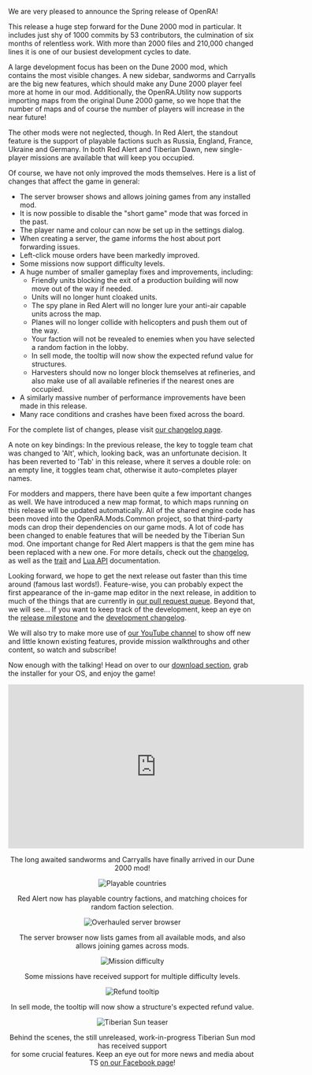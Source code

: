 We are very pleased to announce the Spring release of OpenRA!

This release a huge step forward for the Dune 2000 mod in particular. It includes just shy of 1000 commits by 53 contributors, the culmination of six months of relentless work. With more than 2000 files and 210,000 changed lines it is one of our busiest development cycles to date.

A large development focus has been on the Dune 2000 mod, which contains the most visible changes. A new sidebar, sandworms and Carryalls are the big new features, which should make any Dune 2000 player feel more at home in our mod. Additionally, the OpenRA.Utility now supports importing maps from the original Dune 2000 game, so we hope that the number of maps and of course the number of players will increase in the near future!

The other mods were not neglected, though. In Red Alert, the standout feature is the support of playable factions such as Russia, England, France, Ukraine and Germany. In both Red Alert and Tiberian Dawn, new single-player missions are available that will keep you occupied.

Of course, we have not only improved the mods themselves. Here is a list of changes that affect the game in general:

* The server browser shows and allows joining games from any installed mod.
* It is now possible to disable the "short game" mode that was forced in the past.
* The player name and colour can now be set up in the settings dialog.
* When creating a server, the game informs the host about port forwarding issues.
* Left-click mouse orders have been markedly improved.
* Some missions now support difficulty levels.
* A huge number of smaller gameplay fixes and improvements, including:
   * Friendly units blocking the exit of a production building will now move out of the way if needed.
   * Units will no longer hunt cloaked units.
   * The spy plane in Red Alert will no longer lure your anti-air capable units across the map.
   * Planes will no longer collide with helicopters and push them out of the way.
   * Your faction will not be revealed to enemies when you have selected a random faction in the lobby.
   * In sell mode, the tooltip will now show the expected refund value for structures.
   * Harvesters should now no longer block themselves at refineries, and also make use of all available refineries if the nearest ones are occupied.
* A similarly massive number of performance improvements have been made in this release.
* Many race conditions and crashes have been fixed across the board.

For the complete list of changes, please visit [our changelog page](http://changelog.openra.net).

A note on key bindings: In the previous release, the key to toggle team chat was changed to 'Alt', which, looking back, was an unfortunate decision. It has been reverted to 'Tab' in this release, where it serves a double role: on an empty line, it toggles team chat, otherwise it auto-completes player names.

For modders and mappers, there have been quite a few important changes as well. We have introduced a new map format, to which maps running on this release will be updated automatically. All of the shared engine code has been moved into the OpenRA.Mods.Common project, so that third-party mods can drop their dependencies on our game mods. A lot of code has been changed to enable features that will be needed by the Tiberian Sun mod. One important change for Red Alert mappers is that the gem mine has been replaced with a new one. For more details, check out the [changelog](http://changelog.openra.net), as well as the [trait](https://github.com/openra/openra/wiki/Traits) and [Lua API](https://github.com/openra/openra/wiki/Lua-API) documentation.

Looking forward, we hope to get the next release out faster than this time around (famous last words!). Feature-wise, you can probably expect the first appearance of the in-game map editor in the next release, in addition to much of the things that are currently in [our pull request queue](https://github.com/openra/openra/pulls). Beyond that, we will see... If you want to keep track of the development, keep an eye on the [release milestone](https://github.com/OpenRA/OpenRA/milestones/Next%20release) and the [development changelog](https://github.com/openra/openra/wiki/Changelog%20(bleed)).

We will also try to make more use of [our YouTube channel](https://www.youtube.com/channel/UCRoiPL1J4K1-EhQeNazrYig) to show off new and little known existing features, provide mission walkthroughs and other content, so watch and subscribe!

Now enough with the talking! Head on over to our [download section](/download/), grab the installer for your OS, and enjoy the game!

<div style="text-align:center" markdown="1">
<iframe width="600" height="333" src="https://www.youtube-nocookie.com/embed/oK-paA7kRP0?rel=0" frameborder="0" allowfullscreen></iframe>

The long awaited sandworms and Carryalls have finally arrived in our Dune 2000 mod!

![Playable countries](/images/news/20150424-ra-country-dropdown.png)

Red Alert now has playable country factions, and matching choices for random faction selection.

![Overhauled server browser](/images/news/20150424-cnc-server-browser.png)

The server browser now lists games from all available mods, and also allows joining games across mods.

![Mission difficulty](/images/news/20150424-cnc-mission-difficulty.png)

Some missions have received support for multiple difficulty levels.

![Refund tooltip](/images/news/20150424-ra-refund-tooltip.png)

In sell mode, the tooltip will now show a structure's expected refund value.

![Tiberian Sun teaser](/images/news/20150424-ts-teaser.png)

Behind the scenes, the still unreleased, work-in-progress Tiberian Sun mod has received support<br/>for some crucial features. Keep an eye out for more news and media about TS [on our Facebook page](https://facebook.com/openra)!

</div>
